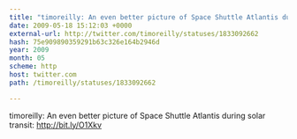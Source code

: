 ```yaml
---
title: "timoreilly: An even better picture of Space Shuttle Atlantis during solar  transit: http://bit.ly/O1Xkv"
date: 2009-05-18 15:12:03 +0000
external-url: http://twitter.com/timoreilly/statuses/1833092662
hash: 75e909890359291b63c326e164b2946d
year: 2009
month: 05
scheme: http
host: twitter.com
path: /timoreilly/statuses/1833092662

---
```


timoreilly: An even better picture of Space Shuttle Atlantis during solar transit: http://bit.ly/O1Xkv
